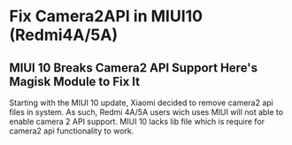 # Fix Camera2API in MIUI10 (Redmi4A/5A)
## MIUI 10 Breaks Camera2 API Support Here's Magisk Module to Fix It

Starting with the MIUI 10 update, Xiaomi decided to remove camera2 api files in system. As such, Redmi 4A/5A users wich uses MIUI will not able to enable camera 2 API support. MIUI 10 lacks lib file which is require for camera2 api functionality to work.
